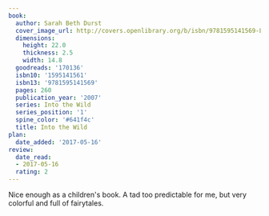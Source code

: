```yaml
---
book:
  author: Sarah Beth Durst
  cover_image_url: http://covers.openlibrary.org/b/isbn/9781595141569-L.jpg
  dimensions:
    height: 22.0
    thickness: 2.5
    width: 14.8
  goodreads: '170136'
  isbn10: '1595141561'
  isbn13: '9781595141569'
  pages: 260
  publication_year: '2007'
  series: Into the Wild
  series_position: '1'
  spine_color: '#641f4c'
  title: Into the Wild
plan:
  date_added: '2017-05-16'
review:
  date_read:
  - 2017-05-16
  rating: 2
---
```


Nice enough as a children's book. A tad too predictable for me, but very colorful and full of fairytales.
